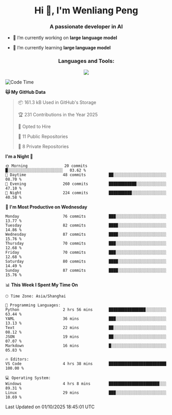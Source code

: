<h1 align="center">Hi 👋, I'm Wenliang Peng</h1>
<h3 align="center">A passionate developer in AI</h3>

- 🔭 I’m currently working on **large language model**

- 🌱 I’m currently learning **large language model**

<!-- <h3 align="left">Connect with me:</h3> -->
<!-- <p align="left">
</p> -->

<h3 align="center">Languages and Tools:</h3>
<p align="center">
  <a href="https://skillicons.dev">
    <img src="https://skillicons.dev/icons?i=cpp,ros,docker,azure,git,linux,py,pytorch,cmake,githubactions,powershell,md&perline=6" />
  </a>
</p>


<!-- <p><img align="center" src="https://github-readme-stats.vercel.app/api/top-langs?username=bpwl0121&show_icons=true&locale=en&layout=compact" alt="bpwl0121" /></p> -->

<!-- <p><img align="center" src="https://github-readme-streak-stats.herokuapp.com/?user=bpwl0121&" alt="bpwl0121" /></p> -->

<!--START_SECTION:waka-->
![Code Time](http://img.shields.io/badge/Code%20Time-438%20hrs%2031%20mins-blue)

**🐱 My GitHub Data** 

> 📦 161.3 kB Used in GitHub's Storage 
 > 
> 🏆 231 Contributions in the Year 2025
 > 
> 💼 Opted to Hire
 > 
> 📜 11 Public Repositories 
 > 
> 🔑 8 Private Repositories 
 > 
**I'm a Night 🦉** 

```text
🌞 Morning                20 commits          █░░░░░░░░░░░░░░░░░░░░░░░░   03.62 % 
🌆 Daytime                48 commits          ██░░░░░░░░░░░░░░░░░░░░░░░   08.70 % 
🌃 Evening                260 commits         ████████████░░░░░░░░░░░░░   47.10 % 
🌙 Night                  224 commits         ██████████░░░░░░░░░░░░░░░   40.58 % 
```
📅 **I'm Most Productive on Wednesday** 

```text
Monday                   76 commits          ███░░░░░░░░░░░░░░░░░░░░░░   13.77 % 
Tuesday                  82 commits          ████░░░░░░░░░░░░░░░░░░░░░   14.86 % 
Wednesday                87 commits          ████░░░░░░░░░░░░░░░░░░░░░   15.76 % 
Thursday                 70 commits          ███░░░░░░░░░░░░░░░░░░░░░░   12.68 % 
Friday                   70 commits          ███░░░░░░░░░░░░░░░░░░░░░░   12.68 % 
Saturday                 80 commits          ████░░░░░░░░░░░░░░░░░░░░░   14.49 % 
Sunday                   87 commits          ████░░░░░░░░░░░░░░░░░░░░░   15.76 % 
```


📊 **This Week I Spent My Time On** 

```text
🕑︎ Time Zone: Asia/Shanghai

💬 Programming Languages: 
Python                   2 hrs 56 mins       ████████████████░░░░░░░░░   63.44 % 
YAML                     36 mins             ███░░░░░░░░░░░░░░░░░░░░░░   13.13 % 
Text                     22 mins             ██░░░░░░░░░░░░░░░░░░░░░░░   08.12 % 
JSON                     19 mins             ██░░░░░░░░░░░░░░░░░░░░░░░   07.07 % 
Markdown                 16 mins             █░░░░░░░░░░░░░░░░░░░░░░░░   05.83 % 

🔥 Editors: 
VS Code                  4 hrs 38 mins       █████████████████████████   100.00 % 

💻 Operating System: 
Windows                  4 hrs 8 mins        ██████████████████████░░░   89.31 % 
Linux                    29 mins             ███░░░░░░░░░░░░░░░░░░░░░░   10.69 % 
```


 Last Updated on 01/10/2025 18:45:01 UTC
<!--END_SECTION:waka-->
